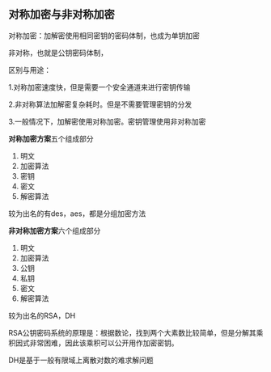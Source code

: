 ## 对称加密与非对称加密
对称加密：加解密使用相同密钥的密码体制，也成为单钥加密  

非对称，也就是公钥密码体制，

区别与用途：

1.对称加密速度快，但是需要一个安全通道来进行密钥传输

2.非对称算法加解密复杂耗时。但是不需要管理密钥的分发

3.一般情况下，加解密使用对称加密。密钥管理使用非对称加密

**对称加密方案**五个组成部分
1. 明文
2. 加密算法
3. 密钥
4. 密文
5. 解密算法

较为出名的有des，aes，都是分组加密方法

**非对称加密方案**六个组成部分
1. 明文
2. 加密算法
3. 公钥
4. 私钥
5. 密文
6. 解密算法                     

较为出名的RSA，DH

RSA公钥密码系统的原理是：根据数论，找到两个大素数比较简单，但是分解其乘积因式非常困难，因此该乘积可以公开用作加密密钥。
 
DH是基于一般有限域上离散对数的难求解问题 
